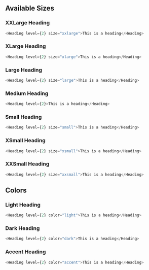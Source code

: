 ## Available Sizes
### XXLarge Heading
```js
<Heading level={2} size="xxlarge">This is a heading</Heading>
```

### XLarge Heading
```js
<Heading level={2} size="xlarge">This is a heading</Heading>
```

### Large Heading
```js
<Heading level={2} size="large">This is a heading</Heading>
```

### Medium Heading
```js
<Heading level={2}>This is a heading</Heading>
```

### Small Heading
```js
<Heading level={2} size="small">This is a heading</Heading>
```

### XSmall Heading
```js
<Heading level={2} size="xsmall">This is a heading</Heading>
```

### XXSmall Heading
```js
<Heading level={2} size="xxsmall">This is a heading</Heading>
```

## Colors
### Light Heading
```js
<Heading level={2} color="light">This is a heading</Heading>
```

### Dark Heading
```js
<Heading level={2} color="dark">This is a heading</Heading>
```

### Accent Heading
```js
<Heading level={2} color="accent">This is a heading</Heading>
```

